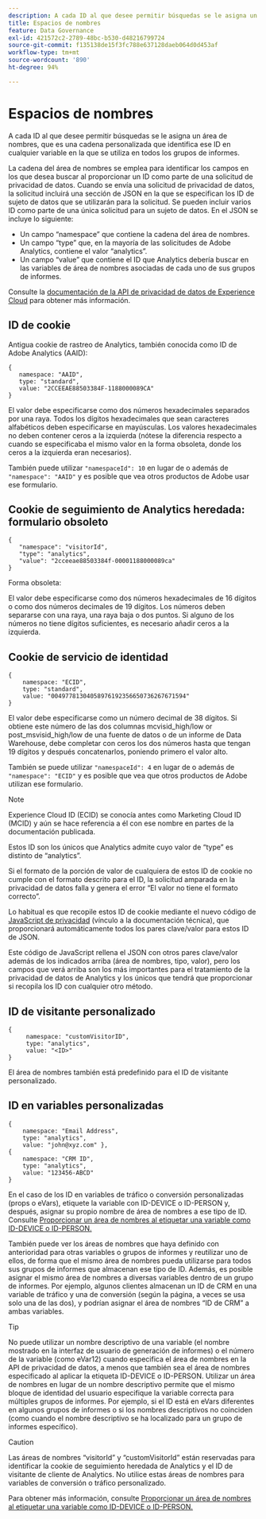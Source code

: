 ```yaml
---
description: A cada ID al que desee permitir búsquedas se le asigna un área de nombres, que es una cadena personalizada que identifica ese ID en cualquier variable en la que se utiliza en todos los grupos de informes.
title: Espacios de nombres
feature: Data Governance
exl-id: 421572c2-2789-48bc-b530-d48216799724
source-git-commit: f135138de15f3fc788e637128daeb064d0d453af
workflow-type: tm+mt
source-wordcount: '890'
ht-degree: 94%

---
```


# Espacios de nombres

A cada ID al que desee permitir búsquedas se le asigna un área de nombres, que es una cadena personalizada que identifica ese ID en cualquier variable en la que se utiliza en todos los grupos de informes.

La cadena del área de nombres se emplea para identificar los campos en los que desea buscar al proporcionar un ID como parte de una solicitud de privacidad de datos. Cuando se envía una solicitud de privacidad de datos, la solicitud incluirá una sección de JSON en la que se especifican los ID de sujeto de datos que se utilizarán para la solicitud. Se pueden incluir varios ID como parte de una única solicitud para un sujeto de datos. En el JSON se incluye lo siguiente:

* Un campo “namespace” que contiene la cadena del área de nombres.
* Un campo “type” que, en la mayoría de las solicitudes de Adobe Analytics, contiene el valor “analytics”.
* Un campo “value” que contiene el ID que Analytics debería buscar en las variables de área de nombres asociadas de cada uno de sus grupos de informes.

Consulte la [documentación de la API de privacidad de datos de Experience Cloud](https://experienceleague.adobe.com/docs/experience-platform/privacy/api/overview.html?lang=es) para obtener más información.

## ID de cookie

Antigua cookie de rastreo de Analytics, también conocida como ID de Adobe Analytics (AAID):

```
{
   namespace: "AAID",
   type: "standard",
   value: "2CCEEAE88503384F-1188000089CA"
}
```

El valor debe especificarse como dos números hexadecimales separados por una raya. Todos los dígitos hexadecimales que sean caracteres alfabéticos deben especificarse en mayúsculas. Los valores hexadecimales no deben contener ceros a la izquierda (nótese la diferencia respecto a cuando se especificaba el mismo valor en la forma obsoleta, donde los ceros a la izquierda eran necesarios).

También puede utilizar `"namespaceId": 10` en lugar de o además de `"namespace": "AAID"` y es posible que vea otros productos de Adobe usar ese formulario.

## Cookie de seguimiento de Analytics heredada: formulario obsoleto

```
{
   "namespace": "visitorId",
   "type": "analytics",
   "value": "2cceeae88503384f-00001188000089ca"
}
```

Forma obsoleta:

El valor debe especificarse como dos números hexadecimales de 16 dígitos o como dos números decimales de 19 dígitos. Los números deben separarse con una raya, una raya baja o dos puntos. Si alguno de los números no tiene dígitos suficientes, es necesario añadir ceros a la izquierda.

## Cookie de servicio de identidad

```
{
    namespace: "ECID",
    type: "standard",
    value: "00497781304058976192356650736267671594"
}
```

El valor debe especificarse como un número decimal de 38 dígitos. Si obtiene este número de las dos columnas mcvisid\_high/low or post\_msvisid\_high/low de una fuente de datos o de un informe de Data Warehouse, debe completar con ceros los dos números hasta que tengan 19 dígitos y después concatenarlos, poniendo primero el valor alto.

También se puede utilizar `"namespaceId": 4` en lugar de o además de `"namespace": "ECID"` y es posible que vea que otros productos de Adobe utilizan ese formulario.

>[!NOTE]
>
>Experience Cloud ID (ECID) se conocía antes como Marketing Cloud ID (MCID) y aún se hace referencia a él con ese nombre en partes de la documentación publicada.
>
>Estos ID son los únicos que Analytics admite cuyo valor de “type” es distinto de “analytics”.

Si el formato de la porción de valor de cualquiera de estos ID de cookie no cumple con el formato descrito para el ID, la solicitud amparada en la privacidad de datos falla y genera el error “El valor no tiene el formato correcto”.

Lo habitual es que recopile estos ID de cookie mediante el nuevo código de [JavaScript de privacidad](https://developer.adobe.com/experience-platform-apis/references/privacy-service/) (vínculo a la documentación técnica), que proporcionará automáticamente todos los pares clave/valor para estos ID de JSON.

Este código de JavaScript rellena el JSON con otros pares clave/valor además de los indicados arriba (área de nombres, tipo, valor), pero los campos que verá arriba son los más importantes para el tratamiento de la privacidad de datos de Analytics y los únicos que tendrá que proporcionar si recopila los ID con cualquier otro método.

## ID de visitante personalizado

```
{
     namespace: "customVisitorID",
     type: "analytics",
     value: "<ID>"
}
```

El área de nombres también está predefinido para el ID de visitante personalizado.

## ID en variables personalizadas

```
{
    namespace: "Email Address",
    type: "analytics", 
    value: "john@xyz.com" }, 
{
    namespace: "CRM ID", 
    type: "analytics", 
    value: "123456-ABCD" 
}
```

En el caso de los ID en variables de tráfico o conversión personalizadas (props o eVars), etiquete la variable con ID-DEVICE o ID-PERSON y, después, asignar su propio nombre de área de nombres a ese tipo de ID. Consulte [Proporcionar un área de nombres al etiquetar una variable como ID-DEVICE o ID-PERSON.](gdpr-labels.md)

También puede ver los áreas de nombres que haya definido con anterioridad para otras variables o grupos de informes y reutilizar uno de ellos, de forma que el mismo área de nombres pueda utilizarse para todos sus grupos de informes que almacenan ese tipo de ID. Además, es posible asignar el mismo área de nombres a diversas variables dentro de un grupo de informes. Por ejemplo, algunos clientes almacenan un ID de CRM en una variable de tráfico y una de conversión (según la página, a veces se usa solo una de las dos), y podrían asignar el área de nombres “ID de CRM” a ambas variables.

>[!TIP]
>
>No puede utilizar un nombre descriptivo de una variable (el nombre mostrado en la interfaz de usuario de generación de informes) o el número de la variable (como eVar12) cuando especifica el área de nombres en la API de privacidad de datos, a menos que también sea el área de nombres especificado al aplicar la etiqueta ID-DEVICE o ID-PERSON. Utilizar un área de nombres en lugar de un nombre descriptivo permite que el mismo bloque de identidad del usuario especifique la variable correcta para múltiples grupos de informes. Por ejemplo, si el ID está en eVars diferentes en algunos grupos de informes o si los nombres descriptivos no coinciden (como cuando el nombre descriptivo se ha localizado para un grupo de informes específico).

>[!CAUTION]
>
>Las áreas de nombres “visitorId” y “customVisitorId” están reservadas para identificar la cookie de seguimiento heredada de Analytics y el ID de visitante de cliente de Analytics. No utilice estas áreas de nombres para variables de conversión o tráfico personalizado.

Para obtener más información, consulte [Proporcionar un área de nombres al etiquetar una variable como ID-DEVICE o ID-PERSON.](/help/admin/c-data-governance/data-labeling/gdpr-labels.md)
